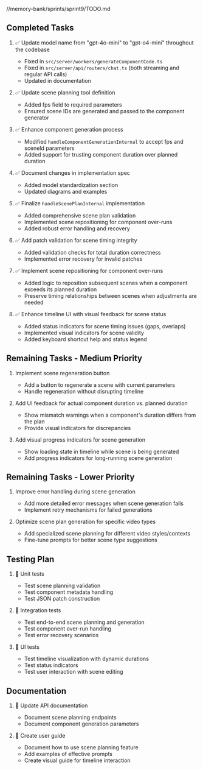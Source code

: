 //memory-bank/sprints/sprint9/TODO.md

## Completed Tasks

1. ✅ Update model name from "gpt-4o-mini" to "gpt-o4-mini" throughout the codebase
   - Fixed in `src/server/workers/generateComponentCode.ts`
   - Fixed in `src/server/api/routers/chat.ts` (both streaming and regular API calls)
   - Updated in documentation

2. ✅ Update scene planning tool definition
   - Added fps field to required parameters
   - Ensured scene IDs are generated and passed to the component generator

3. ✅ Enhance component generation process
   - Modified `handleComponentGenerationInternal` to accept fps and sceneId parameters
   - Added support for trusting component duration over planned duration

4. ✅ Document changes in implementation spec
   - Added model standardization section
   - Updated diagrams and examples

5. ✅ Finalize `handleScenePlanInternal` implementation
   - Added comprehensive scene plan validation
   - Implemented scene repositioning for component over-runs
   - Added robust error handling and recovery

6. ✅ Add patch validation for scene timing integrity
   - Added validation checks for total duration correctness
   - Implemented error recovery for invalid patches

7. ✅ Implement scene repositioning for component over-runs
   - Added logic to reposition subsequent scenes when a component exceeds its planned duration
   - Preserve timing relationships between scenes when adjustments are needed

8. ✅ Enhance timeline UI with visual feedback for scene status
   - Added status indicators for scene timing issues (gaps, overlaps)
   - Implemented visual indicators for scene validity
   - Added keyboard shortcut help and status legend

## Remaining Tasks - Medium Priority

1. Implement scene regeneration button
   - Add a button to regenerate a scene with current parameters
   - Handle regeneration without disrupting timeline

2. Add UI feedback for actual component duration vs. planned duration
   - Show mismatch warnings when a component's duration differs from the plan
   - Provide visual indicators for discrepancies

3. Add visual progress indicators for scene generation
   - Show loading state in timeline while scene is being generated
   - Add progress indicators for long-running scene generation

## Remaining Tasks - Lower Priority

1. Improve error handling during scene generation
   - Add more detailed error messages when scene generation fails
   - Implement retry mechanisms for failed generations

2. Optimize scene plan generation for specific video types
   - Add specialized scene planning for different video styles/contexts
   - Fine-tune prompts for better scene type suggestions

## Testing Plan

1. 🔄 Unit tests
   - Test scene planning validation
   - Test component metadata handling
   - Test JSON patch construction

2. 🔄 Integration tests
   - Test end-to-end scene planning and generation
   - Test component over-run handling
   - Test error recovery scenarios

3. 🔄 UI tests
   - Test timeline visualization with dynamic durations
   - Test status indicators
   - Test user interaction with scene editing

## Documentation

1. 🔄 Update API documentation
   - Document scene planning endpoints
   - Document component generation parameters

2. 🔄 Create user guide
   - Document how to use scene planning feature
   - Add examples of effective prompts
   - Create visual guide for timeline interaction 